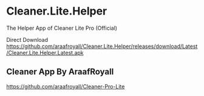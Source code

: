 # Cleaner.Lite.Helper
The Helper App of Cleaner Lite Pro (Official)


Direct Download 
https://github.com/araafroyall/Cleaner.Lite.Helper/releases/download/Latest/Cleaner.Lite.Helper.Latest.apk


## Cleaner App By AraafRoyall
https://github.com/araafroyall/Cleaner-Pro-Lite
